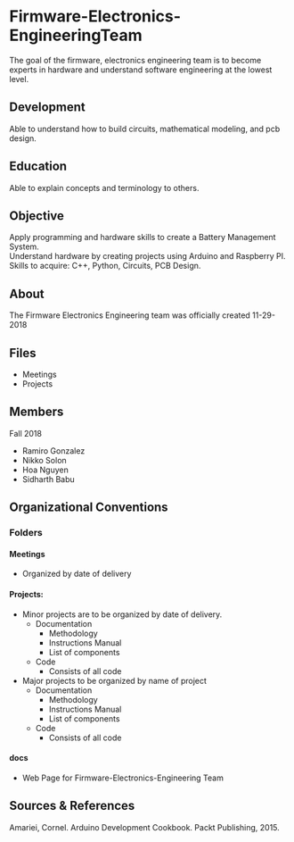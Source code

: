 # Firmware-Electronics-EngineeringTeam
The goal of the firmware, electronics engineering team is to become experts in hardware and understand software engineering at the lowest level. 
## Development 
Able to understand how to build circuits, mathematical modeling, and pcb design. 
## Education
Able to explain concepts and terminology to others. 
## Objective 
Apply programming and hardware skills to create a Battery Management System. <br> 
Understand hardware by creating projects using Arduino and Raspberry PI. <br> 
Skills to acquire: C++, Python, Circuits, PCB Design. 
## About
The Firmware Electronics Engineering team was officially created 11-29-2018
## Files 
- Meetings 
- Projects
## Members 
Fall 2018 
- Ramiro Gonzalez 
- Nikko Solon 
- Hoa Nguyen 
- Sidharth Babu
## Organizational Conventions 
### Folders 
#### Meetings 
- Organized by date of delivery
#### Projects: 
- Minor projects are to be organized by date of delivery. 
  * Documentation
    - Methodology
    - Instructions Manual 
    - List of components 
  * Code  
    - Consists of all code  
- Major projects to be organized by name of project 
  * Documentation
    - Methodology
    - Instructions Manual 
    - List of components 
  * Code  
    - Consists of all code   
#### docs
- Web Page for Firmware-Electronics-Engineering Team 
## Sources & References 
Amariei, Cornel. Arduino Development Cookbook. Packt Publishing, 2015.
